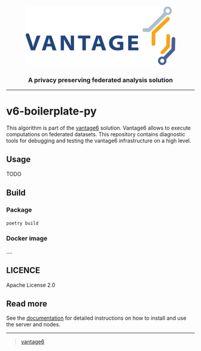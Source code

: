 <h1 align="center">
  <br>
  <a href="https://vantage6.ai"><img src="https://github.com/IKNL/guidelines/blob/master/resources/logos/vantage6.png?raw=true" alt="vantage6" width="400"></a>
</h1>

<h3 align=center> A privacy preserving federated analysis solution</h3>

--------------------

# v6-boilerplate-py
This algorithm is part of the [vantage6](https://vantage6.ai) solution. Vantage6 allows to execute computations on federated datasets. This repository contains diagnostic tools for debugging and testing the vantage6 infrastructure on a high level.

## Usage
TODO

## Build

### Package
```bash
poetry build
```

### Docker image
....

## LICENCE
Apache License 2.0

## Read more
See the [documentation](https://docs.vantage6.ai/) for detailed instructions on how to install and use the server and nodes.

------------------------------------
> [vantage6](https://vantage6.ai)
